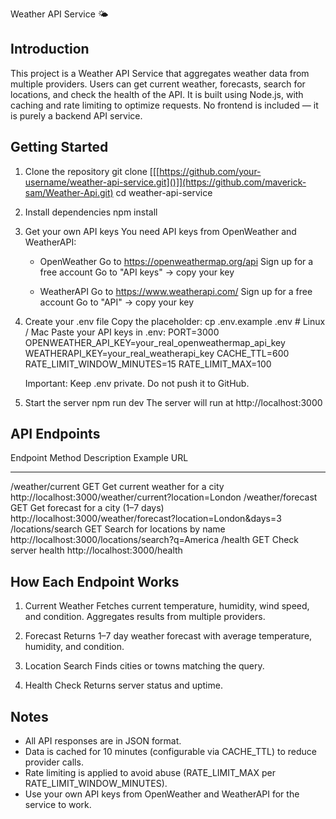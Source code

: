 Weather API Service 🌤️

Introduction
------------
This project is a Weather API Service that aggregates weather data from multiple providers.
Users can get current weather, forecasts, search for locations, and check the health of the API.
It is built using Node.js, with caching and rate limiting to optimize requests.
No frontend is included — it is purely a backend API service.

Getting Started
---------------

1. Clone the repository
   git clone [[[https://github.com/your-username/weather-api-service.git]()]](https://github.com/maverick-sam/Weather-Api.git)
   cd weather-api-service

2. Install dependencies
   npm install

3. Get your own API keys
   You need API keys from OpenWeather and WeatherAPI:

   - OpenWeather
     Go to https://openweathermap.org/api
     Sign up for a free account
     Go to "API keys" → copy your key

   - WeatherAPI
     Go to https://www.weatherapi.com/
     Sign up for a free account
     Go to "API" → copy your key

4. Create your .env file
   Copy the placeholder:
      cp .env.example .env   # Linux / Mac
   Paste your API keys in .env:
      PORT=3000
      OPENWEATHER_API_KEY=your_real_openweathermap_api_key
      WEATHERAPI_KEY=your_real_weatherapi_key
      CACHE_TTL=600
      RATE_LIMIT_WINDOW_MINUTES=15
      RATE_LIMIT_MAX=100

   Important: Keep .env private. Do not push it to GitHub.

5. Start the server
   npm run dev
   The server will run at http://localhost:3000

API Endpoints
-------------
Endpoint                     Method   Description                                Example URL
--------                     ------   -----------                                -----------
/weather/current             GET      Get current weather for a city             http://localhost:3000/weather/current?location=London
/weather/forecast            GET      Get forecast for a city (1–7 days)        http://localhost:3000/weather/forecast?location=London&days=3
/locations/search            GET      Search for locations by name               http://localhost:3000/locations/search?q=America
/health                      GET      Check server health                        http://localhost:3000/health

How Each Endpoint Works
----------------------
1. Current Weather
   Fetches current temperature, humidity, wind speed, and condition.
   Aggregates results from multiple providers.

2. Forecast
   Returns 1–7 day weather forecast with average temperature, humidity, and condition.

3. Location Search
   Finds cities or towns matching the query.

4. Health Check
   Returns server status and uptime.

Notes
-----
- All API responses are in JSON format.
- Data is cached for 10 minutes (configurable via CACHE_TTL) to reduce provider calls.
- Rate limiting is applied to avoid abuse (RATE_LIMIT_MAX per RATE_LIMIT_WINDOW_MINUTES).
- Use your own API keys from OpenWeather and WeatherAPI for the service to work.
